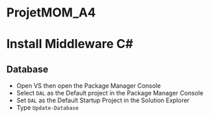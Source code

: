 # ProjetMOM_A4

# Install Middleware C#
## Database
- Open VS then open the Package Manager Console
- Select `DAL` as the Default project in the Package Manager Console
- Set `DAL` as the Default Startup Project in the Solution Explorer
- Type `Update-Database`